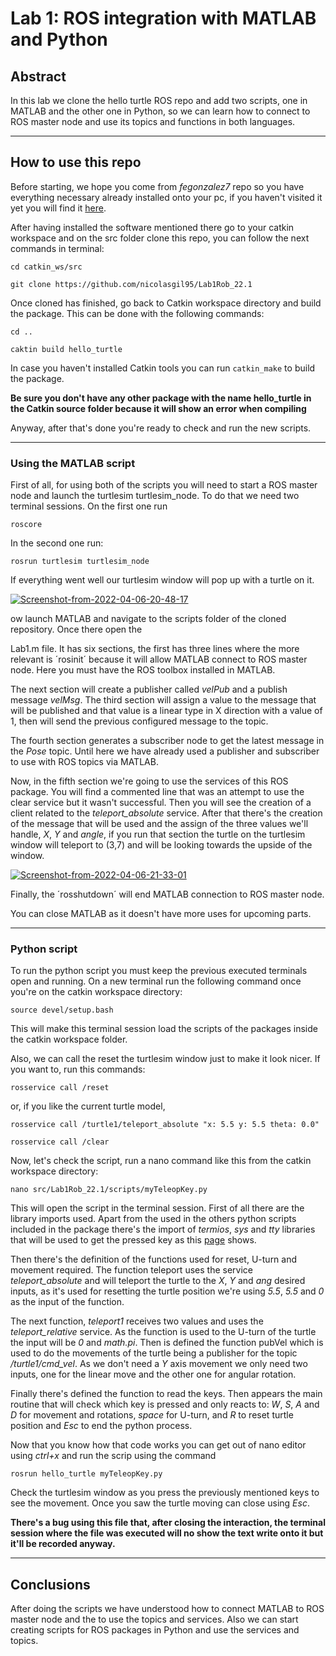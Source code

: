 # Lab 1: ROS integration with MATLAB and Python
## Abstract
In this lab we clone the hello turtle ROS repo and add two scripts, one in MATLAB and the other one in Python, so we can learn how to connect to ROS master node and use its topics and functions in both languages.
 - - - 
## How to use this repo
Before starting, we hope you come from _fegonzalez7_ repo so you have everything necessary already installed onto your pc, if you haven't visited it yet you will find it [here](https://github.com/fegonzalez7/rob_unal_clase2). 

After having installed the software mentioned there go to your catkin workspace and on the src folder clone this repo, you can follow the next commands in terminal: 

`cd catkin_ws/src` 

`git clone https://github.com/nicolasgil95/Lab1Rob_22.1`

Once cloned has finished, go back to Catkin workspace directory and build the package. This can be done with the following commands: 

`cd ..` 

`caktin build hello_turtle` 

In case you haven't installed Catkin tools you can run `catkin_make` to build the package.

__Be sure you don't have any other package with the name hello_turtle in the Catkin source folder because it will show an error when compiling__


Anyway, after that's done you're ready to check and run the new scripts. 
- - -
### Using the MATLAB script

First of all, for using both of the scripts you will need to start a ROS master node and launch the turtlesim turtlesim_node. To do that we need two terminal sessions. On the first one run  

`roscore` 

In the second one run: 

`rosrun turtlesim turtlesim_node` 

If everything went well our turtlesim window will pop up with a turtle on it. 

<a href="https://imgbb.com/"><img src="https://i.ibb.co/TLTZQ0Q/Screenshot-from-2022-04-06-20-48-17.png" alt="Screenshot-from-2022-04-06-20-48-17" border="0"></a>

ow launch MATLAB and navigate to the scripts folder of the cloned repository. Once there open the  

Lab1.m file. It has six sections, the first has three lines where the more relevant is ´rosinit´ because it will allow MATLAB connect to ROS master node. Here you must have the ROS toolbox installed in MATLAB. 

The next section will create a publisher called _velPub_ and a publish message _velMsg_. The third section will assign a value to the message that will be published and that value is a linear type in X direction with a value of 1, then will send the previous configured message to the topic. 

The fourth section generates a subscriber node to get the latest message in the _Pose_ topic. Until here we have already used a publisher and subscriber to use with ROS topics via MATLAB. 

Now, in the fifth section we're going to use the services of this ROS package. You will find a commented line that was an attempt to use the clear service but it wasn't successful. Then you will see the creation of a client related to the _teleport_absolute_ service. After that there's the creation of the message that will be used and the assign of the three values we'll handle, _X_, _Y_ and _angle_, if you run that section the turtle on the turtlesim window will teleport to (3,7) and will be looking towards the upside of the window. 

<a href="https://ibb.co/fMpq6HV"><img src="https://i.ibb.co/PxhFXgs/Screenshot-from-2022-04-06-21-33-01.png" alt="Screenshot-from-2022-04-06-21-33-01" border="0"></a> 

Finally, the ´rosshutdown´ will end MATLAB connection to ROS master node. 

You can close MATLAB as it doesn't have more uses for upcoming parts.

- - -
### Python script
To run the python script you must keep the previous executed terminals open and running. On a new terminal run the following command once you're on the catkin workspace directory:  

`source devel/setup.bash` 

This will make this terminal session load the scripts of the packages inside the catkin workspace folder. 

Also, we can call the reset the turtlesim window just to make it look nicer. If you want to, run this commands: 

`rosservice call /reset` 

or, if you like the current turtle model, 

`rosservice call /turtle1/teleport_absolute "x: 5.5 y: 5.5 theta: 0.0" ` 

`rosservice call /clear` 

Now, let's check the script, run a nano command like this from the catkin workspace directory: 

`nano src/Lab1Rob_22.1/scripts/myTeleopKey.py` 

This will open the script in the terminal session. First of all there are the library imports used. Apart from the used in the others python scripts included in the package there's the import of _termios_, _sys_ and _tty_ libraries that will be used to get the pressed key as this [page](https://stackoverflow.com/questions/34497323/what-is-the-easiest-way-to-detect-key-presses-in-python-3-on-a-linux-machine) shows.

Then there's the definition of the functions used for reset, U-turn and movement required. The function teleport uses the service _teleport_absolute_ and will teleport the turtle to the _X_, _Y_ and _ang_ desired inputs, as it's used for resetting the turtle position we're using _5.5_, _5.5_ and _0_  as the input of the function. 

The next function, _teleport1_ receives two values and uses the _teleport_relative_ service. As the function is used to the U-turn of the turtle the input will be _0_ and _math.pi_. Then is defined the function pubVel which is used to do the movements of the turtle being a publisher for the topic _/turtle1/cmd_vel_. As we don't need a _Y_ axis movement we only need two inputs, one for the linear move and the other one for angular rotation.  

Finally there's defined the function to read the keys. Then appears the main routine that will check which key is pressed and only reacts to: _W_, _S_, _A_ and _D_ for movement and rotations, _space_ for U-turn, and _R_ to reset turtle position and _Esc_ to end the python process.  

Now that you know how that code works you can get out of nano editor using _ctrl+x_ and run the scrip using the command 

`rosrun hello_turtle myTeleopKey.py` 

Check the turtlesim window as you press the previously mentioned keys to see the movement. Once you saw the turtle moving can close using _Esc_. 

__There's a bug using this file that, after closing the interaction, the terminal session where the file was executed will no show the text write onto it but it'll be recorded anyway.__ 

--- 
## Conclusions
After doing the scripts we have understood how to connect MATLAB to ROS master node and the to use the topics and services. Also we can start creating scripts for ROS packages in Python and use the services and topics.
